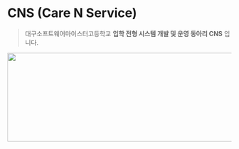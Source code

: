 # CNS (Care N Service)
> 대구소프트웨어마이스터고등학교 **입학 전형 시스템 개발 및 운영 동아리 CNS** 입니다.

<p align="center"><img src="https://github.com/CNS-DGSW/.github/assets/109408165/8ef8dd24-1f37-43eb-84c9-2e8cb09a302c"  width="750" height="200"/></p>

